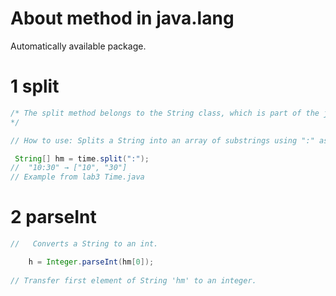 # About method in java.lang

Automatically available package.

# 1 split
```java  
/* The split method belongs to the String class, which is part of the java.lang package. This package is automatically imported in all Java programs
*/

// How to use: Splits a String into an array of substrings using ":" as the delimiter.

 String[] hm = time.split(":");
//  "10:30" → ["10", "30"] 
// Example from lab3 Time.java
```

# 2 parseInt
```java
//   Converts a String to an int.

    h = Integer.parseInt(hm[0]);
 
// Transfer first element of String 'hm' to an integer. 

```